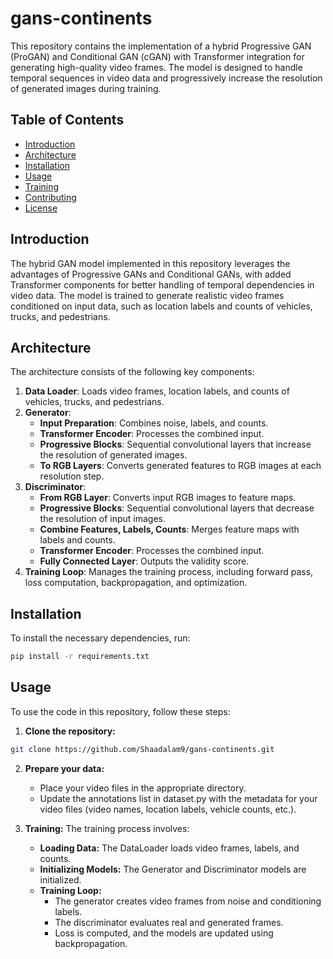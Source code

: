 # gans-continents

This repository contains the implementation of a hybrid Progressive GAN (ProGAN) and Conditional GAN (cGAN) with Transformer integration for generating high-quality video frames. The model is designed to handle temporal sequences in video data and progressively increase the resolution of generated images during training.

## Table of Contents

- [Introduction](#introduction)
- [Architecture](#architecture)
- [Installation](#installation)
- [Usage](#usage)
- [Training](#training)
- [Contributing](#contributing)
- [License](#license)

## Introduction

The hybrid GAN model implemented in this repository leverages the advantages of Progressive GANs and Conditional GANs, with added Transformer components for better handling of temporal dependencies in video data. The model is trained to generate realistic video frames conditioned on input data, such as location labels and counts of vehicles, trucks, and pedestrians.

## Architecture

The architecture consists of the following key components:

1. **Data Loader**: Loads video frames, location labels, and counts of vehicles, trucks, and pedestrians.
2. **Generator**:
   - **Input Preparation**: Combines noise, labels, and counts.
   - **Transformer Encoder**: Processes the combined input.
   - **Progressive Blocks**: Sequential convolutional layers that increase the resolution of generated images.
   - **To RGB Layers**: Converts generated features to RGB images at each resolution step.
3. **Discriminator**:
   - **From RGB Layer**: Converts input RGB images to feature maps.
   - **Progressive Blocks**: Sequential convolutional layers that decrease the resolution of input images.
   - **Combine Features, Labels, Counts**: Merges feature maps with labels and counts.
   - **Transformer Encoder**: Processes the combined input.
   - **Fully Connected Layer**: Outputs the validity score.
4. **Training Loop**: Manages the training process, including forward pass, loss computation, backpropagation, and optimization.

## Installation

To install the necessary dependencies, run:

```bash
pip install -r requirements.txt
```

## Usage

To use the code in this repository, follow these steps:

1. **Clone the repository:**
```bash
git clone https://github.com/Shaadalam9/gans-continents.git
```

2. **Prepare your data:**
   - Place your video files in the appropriate directory.
   - Update the annotations list in dataset.py with the metadata for your video files (video names, location labels, vehicle counts, etc.).

3. **Training:**
The training process involves:

   - **Loading Data:** The DataLoader loads video frames, labels, and counts.
   - **Initializing Models:** The Generator and Discriminator models are initialized.
   - **Training Loop:**
      - The generator creates video frames from noise and conditioning labels.
      - The discriminator evaluates real and generated frames.
      - Loss is computed, and the models are updated using backpropagation.
